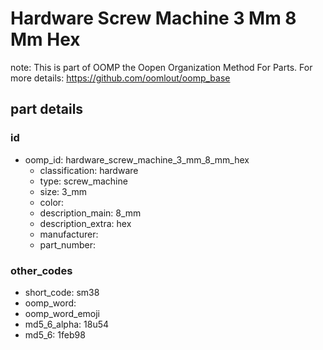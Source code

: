 # Hardware Screw Machine 3 Mm 8 Mm Hex  

note: This is part of OOMP the Oopen Organization Method For Parts. For more details: https://github.com/oomlout/oomp_base

##  part details





### id
* oomp_id: hardware_screw_machine_3_mm_8_mm_hex
  * classification: hardware
  * type: screw_machine
  * size: 3_mm
  * color: 
  * description_main: 8_mm
  * description_extra: hex
  * manufacturer: 
  * part_number: 

### other_codes
* short_code: sm38
* oomp_word: 
* oomp_word_emoji 
* md5_6_alpha: 18u54
* md5_6: 1feb98